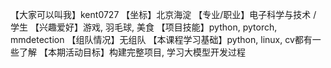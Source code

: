 【大家可以叫我】kent0727
【坐标】北京海淀
【专业/职业】电子科学与技术 / 学生
【兴趣爱好】游戏, 羽毛球, 美食
【项目技能】python, pytorch, mmdetection
【组队情况】无组队
【本课程学习基础】python, linux, cv都有一些了解
【本期活动目标】构建完整项目, 学习大模型开发过程